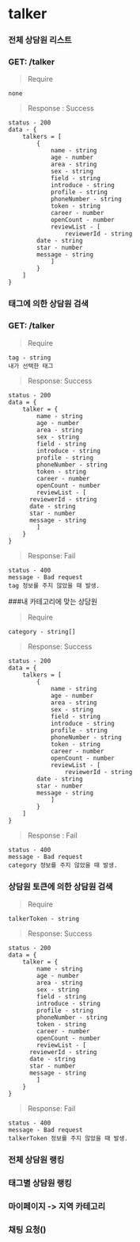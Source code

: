 # talker

### 전체 상담원 리스트

### GET: /talker

> Require

```
none
```

> Response : Success

```
status - 200
data - {
	talkers = [
		{
			name - string
			age - number
			area - string
			sex - string
			field - string
			introduce - string
			profile - string
			phoneNumber - string
			token - string
			career - number
			openCount - number
			reviewList - [
				reviewerId - string
        date - string
        star - number
        message - string
			]
		}
	]
}
```

### 태그에 의한 상담원 검색

### GET: /talker

> Require

```tag: st
tag - string
내가 선택한 태그
```

> Response: Success

```
status - 200
data = {
	talker = {
		name - string
		age - number
		area - string
		sex - string
		field - string
		introduce - string
		profile - string
		phoneNumber - string
		token - string
		career - number
		openCount - number
		reviewList - [
      reviewerId - string
      date - string
      star - number
      message - string
		]
	}
}
```

> Response: Fail

```
status - 400
message - Bad request
tag 정보를 주지 않았을 때 발생.
```

###내 카테고리에 맞는 상담원

> Require

```
category - string[]
```

> Response: Success

```
status - 200
data = {
	talkers = [
		{
			name - string
			age - number
			area - string
			sex - string
			field - string
			introduce - string
			profile - string
			phoneNumber - string
			token - string
			career - number
			openCount - number
			reviewList - [
				reviewerId - string
        date - string
        star - number
        message - string
			]
		}
	]
}
```

> Response : Fail

```
status - 400
message - Bad request
category 정보를 주지 않았을 때 발생.
```

### 상담원 토큰에 의한 상담원 검색

> Require

```
talkerToken - string
```

> Response: Success

```
status - 200
data = {
	talker = {
		name - string
		age - number
		area - string
		sex - string
		field - string
		introduce - string
		profile - string
		phoneNumber - string
		token - string
		career - number
		openCount - number
		reviewList - [
      reviewerId - string
      date - string
      star - number
      message - string
		]
	}
}
```

> Response: Fail

```
status - 400
message - Bad request
talkerToken 정보를 주지 않았을 때 발생.
```

### 전체 상담원 랭킹

### 태그별 상담원 랭킹

### 마이페이지 -> 지역 카테고리

### 채팅 요청()